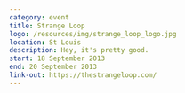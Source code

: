```yaml
---
category: event
title: Strange Loop
logo: /resources/img/strange_loop_logo.jpg
location: St Louis
description: Hey, it's pretty good.
start: 18 September 2013
end: 20 September 2013
link-out: https://thestrangeloop.com/
---
```

